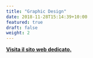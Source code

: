 ```yaml
---
title: "Graphic Design"
date: 2018-11-28T15:14:39+10:00
featured: true
draft: false
weight: 2
---
```


[**Visita il sito web dedicato.**](https://shed626graphics.com) 